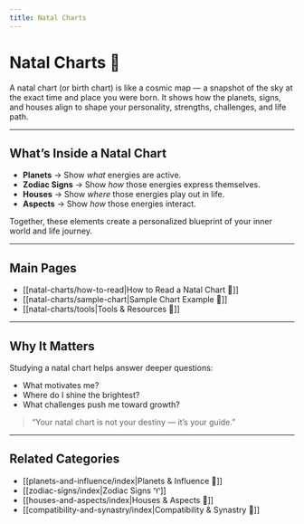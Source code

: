 ```yaml
---
title: Natal Charts
---
```

# Natal Charts 🧭  

A natal chart (or birth chart) is like a cosmic map — a snapshot of the sky at the exact time and place you were born. It shows how the planets, signs, and houses align to shape your personality, strengths, challenges, and life path.  

---

## What’s Inside a Natal Chart  
- **Planets** → Show *what* energies are active.  
- **Zodiac Signs** → Show *how* those energies express themselves.  
- **Houses** → Show *where* those energies play out in life.  
- **Aspects** → Show *how* those energies interact.  

Together, these elements create a personalized blueprint of your inner world and life journey.  

---

## Main Pages  
- [[natal-charts/how-to-read|How to Read a Natal Chart 📖]]  
- [[natal-charts/sample-chart|Sample Chart Example 📝]]  
- [[natal-charts/tools|Tools & Resources 🔧]]  

---

## Why It Matters  
Studying a natal chart helps answer deeper questions:  
- What motivates me?  
- Where do I shine the brightest?  
- What challenges push me toward growth?  

> “Your natal chart is not your destiny — it’s your guide.”  

---

## Related Categories  
- [[planets-and-influence/index|Planets & Influence 🌌]]  
- [[zodiac-signs/index|Zodiac Signs ♈]]  
- [[houses-and-aspects/index|Houses & Aspects 🏡]]  
- [[compatibility-and-synastry/index|Compatibility & Synastry 💞]]  
